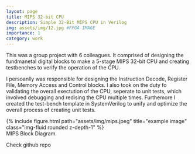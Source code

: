 ```yaml
---
layout: page
title: MIPS 32-bit CPU
description: Simple 32-Bit MIPS CPU in Verilog
img: assets/img/12.jpg #FPGA IMAGE
importance: 1
category: work
---
```


This was a group project with 6 colleagues. It comprised of designing the fundmanetal digital blocks to make a 5-stage MIPS 32-bit CPU and creating testbenches to verify the operation of the CPU.

I persoanlly was responsible for designing the Instruction Decode, Register File, Memory Access and Control blocks. I also took on the duty fo validating the overall exectution of the CPU, seperate to unit tests, which involved debugging and redising the CPU multiple times. Furthemore I created the test-bench template in SystemVerilog to unify and optimize the overall process of creating unit tests.




<div class="row">
    <div class="col-sm mt-3 mt-md-0">
        {% include figure.html path="assets/img/mips.jpeg" title="example image" class="img-fluid rounded z-depth-1" %}
    </div>
</div>

<div class="caption">
    MIPS Block Diagram. 
</div>

Check github repo
